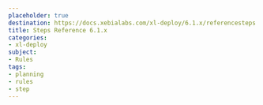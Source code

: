 ```yaml
---
placeholder: true
destination: https://docs.xebialabs.com/xl-deploy/6.1.x/referencesteps.html
title: Steps Reference 6.1.x
categories:
- xl-deploy
subject:
- Rules
tags:
- planning
- rules
- step
---
```

